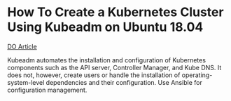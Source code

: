 # How To Create a Kubernetes Cluster Using Kubeadm on Ubuntu 18.04

[DO Article](https://www.digitalocean.com/community/tutorials/how-to-create-a-kubernetes-cluster-using-kubeadm-on-ubuntu-18-04)

Kubeadm automates the installation and configuration of Kubernetes components such as the API server, Controller Manager, and Kube DNS. It does not, however, create users or handle the installation of operating-system-level dependencies and their configuration. Use Ansible for configuration management.
